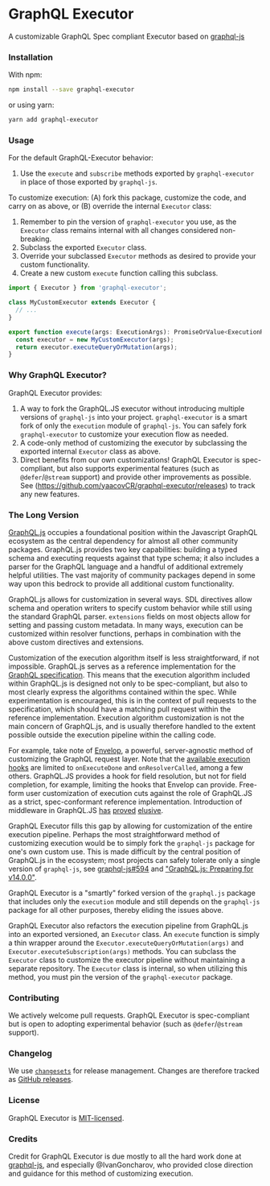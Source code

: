# GraphQL Executor

A customizable GraphQL Spec compliant Executor based on [graphql-js](https://github.com/graphql/graphql-js/)

### Installation

With npm:

```sh
npm install --save graphql-executor
```

or using yarn:

```sh
yarn add graphql-executor
```

### Usage

For the default GraphQL-Executor behavior:

1. Use the `execute` and `subscribe` methods exported by `graphql-executor` in place of those exported by `graphql-js`.

To customize execution:
(A) fork this package, customize the code, and carry on as above, or
(B) override the internal `Executor` class:

1. Remember to pin the version of `graphql-executor` you use, as the `Executor` class remains internal with all changes considered non-breaking.
2. Subclass the exported `Executor` class.
3. Override your subclassed `Executor` methods as desired to provide your custom functionality.
4. Create a new custom `execute` function calling this subclass.

```ts
import { Executor } from 'graphql-executor';

class MyCustomExecutor extends Executor {
  // ...
}

export function execute(args: ExecutionArgs): PromiseOrValue<ExecutionResult> {
  const executor = new MyCustomExecutor(args);
  return executor.executeQueryOrMutation(args);
}
```

### Why GraphQL Executor?

GraphQL Executor provides:

1. A way to fork the GraphQL.JS executor without introducing multiple versions of
   `graphql-js` into your project. `graphql-executor` is a smart fork of only the `execution` module of `graphql-js`. You can safely fork `graphql-executor` to customize your execution flow as needed.
2. A code-only method of customizing the executor by subclassing the exported internal `Executor` class as above.
3. Direct benefits from our own customizations! GraphQL Executor is spec-compliant, but also supports experimental features (such as `@defer`/`@stream` support) and provide other improvements as possible. See (https://github.com/yaacovCR/graphql-executor/releases) to track any new features.

### The Long Version

[GraphQL.js](https://github.com/graphql/graphql-js) occupies a foundational position
within the Javascript GraphQL ecosystem as the central dependency for almost all other
community packages. GraphQL.js provides two key capabilities: building a typed schema
and executing requests against that type schema; it also includes a parser for the
GraphQL language and a handful of additional extremely helpful utilities. The vast
majority of community packages depend in some way upon this bedrock to provide all
additional custom functionality.

GraphQL.js allows for customization in several ways. SDL directives allow schema
and operation writers to specify custom behavior while still using the standard GraphQL
parser. `extensions` fields on most objects allow for setting and passing custom
metadata. In many ways, execution can be customized within resolver functions, perhaps
in combination with the above custom directives and extensions.

Customization of the execution algorithm itself is less straightforward, if not
impossible. GraphQL.js serves as a reference implementation for the
[GraphQL specification](https://spec.graphql.org/). This means that the execution
algorithm included within GraphQL.js is designed not only to be spec-compliant, but
also to most clearly express the algorithms contained within the spec. While
experimentation is encouraged, this is in the context of pull requests to the
specification, which should have a matching pull request within the reference
implementation. Execution algorithm customization is not the main concern of
GraphQL.js, and is usually therefore handled to the extent possible outside the
execution pipeline within the calling code.

For example, take note of [Envelop](https://www.envelop.dev/), a powerful,
server-agnostic method of customizing the GraphQL request layer. Note that the
[available execution hooks](https://www.envelop.dev/docs/plugins/lifecycle#onexecuteapi)
are limited to `onExecuteDone` and `onResolverCalled`, among a few others.
GraphQL.JS provides a hook for field resolution, but not for field completion,
for example, limiting the hooks that Envelop can provide. Free-form user customization
of execution cuts against the role of GraphQL.JS as a strict, spec-conformant reference
implementation. Introduction of middleware in GraphQL.JS [has](https://github.com/graphql/graphql-js/issues/109)
[proved](https://github.com/graphql/graphql-js/issues/1516)
[elusive](https://github.com/graphql/graphql-js/issues/3163).

GraphQL Executor fills this gap by allowing for customization of the entire execution
pipeline. Perhaps the most straightforward method of customizing execution would be to
simply fork the `graphql-js` package for one's own custom use. This is made difficult by
the central position of GraphQL.js in the ecosystem; most projects can safely tolerate
only a single version of `graphql-js`, see
[graphql-js#594](https://github.com/graphql/graphql-js/issues/594) and
["GraphQL.js: Preparing for v14.0.0"](https://medium.com/@leeb/graphql-js-preparing-for-v14-0-0-839f823c144e).

GraphQL Executor is a "smartly" forked version of the `graphql.js` package that includes
only the `execution` module and still depends on the `graphql-js` package for all other
purposes, thereby eliding the issues above.

GraphQL Executor also refactors the execution pipeline from GraphQL.js into an exported
versioned, an `Executor` class. An `execute` function is simply a thin wrapper around
the `Executor.executeQueryOrMutation(args)` and `Executor.executeSubscription(args)`
methods. You can subclass the `Executor` class to customize the executor pipeline without
maintaining a separate repository. The `Executor` class is internal, so when utilizing this
method, you must pin the version of the `graphql-executor` package.

### Contributing

We actively welcome pull requests. GraphQL Executor is spec-compliant but is open to adopting
experimental behavior (such as `@defer`/`@stream` support).

### Changelog

We use [`changesets`](https://github.com/atlassian/changesets) for release management.
Changes are therefore tracked as [GitHub releases](https://github.com/yaacovCR/graphql-executor/releases).

### License

GraphQL Executor is [MIT-licensed](./LICENSE).

### Credits

Credit for GraphQL Executor is due mostly to all the hard work done at
[graphql-js](https://github.com/graphql/graphql-js), and especially @IvanGoncharov, who
provided close direction and guidance for this method of customizing execution.
